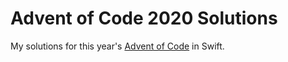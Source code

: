 # Advent of Code 2020 Solutions

My solutions for this year's [Advent of Code](https://adventofcode.com/2020) in Swift.
